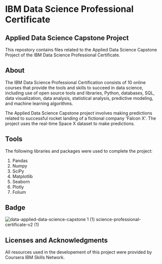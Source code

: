 # IBM Data Science Professional Certificate
## Applied Data Science Capstone Project
This repostory contains files related to the Applied Data Science Capstone Project of the IBM Data Science Professional Certificate.
## About
The IBM Data Science Professional Certification consists of 10 online courses that provide the tools and skills to succeed in data science, including use of open source tools and libraries, Python, databases, SQL, data visualization, data analysis, statistical analysis, predictive modeling, and machine learning algorithms.

The Applied Data Science Capstone project involves making predictions related to successful rocket landing of a fictional company 'Falcon X'. The project uses the real-time Space X dataset to make predictions. 
## Tools
The following libraries and packages were used to complete the project:
1. Pandas
2. Numpy
3. SciPy
4. Matplotlib
5. Seaborn
6. Plotly
7. Folium
## Badge
![data-![applied-data-science-capstone 1 (1)](https://github.com/asaadaali/testrep/assets/111152382/d20351b8-018e-45bf-92dc-d45d23ddb23c)
science-professional-certificate-v2 (1)](https://github.com/asaadaali/testrep/assets/111152382/dfae607e-a1eb-4f15-84a0-9a757d8fab90)

## Licenses and Acknowledgments
All resources used in the developement of this project were provided by Coursera IBM Skills Network.

